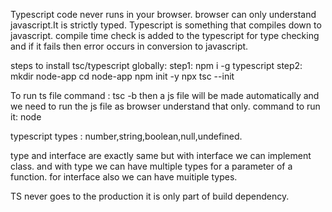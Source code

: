 Typescript code never runs in your browser. browser can only understand javascript.It is strictly typed.
Typescript is something that compiles down to javascript.
compile time check is added to the typescript for type checking and if it fails then error occurs in conversion to javascript.

steps to install tsc/typescript globally:
step1: npm i -g typescript
step2: mkdir node-app
cd node-app
npm init -y
npx tsc --init

To run ts file command : tsc -b
then a js file will be made automatically and we need to run the js file as browser understand that only. command to run it: node <filename>

typescript types : number,string,boolean,null,undefined.

type and interface are exactly same but with interface we can implement class. and with type we can have multiple types for a parameter of a function. for interface also we can have muitiple types.

TS never goes to the production it is only part of build dependency.
